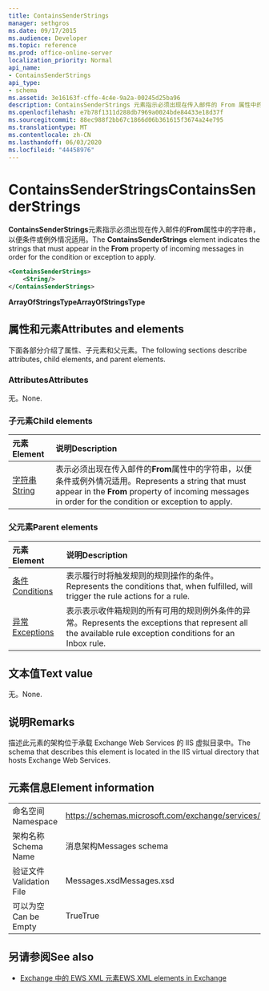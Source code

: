 ```yaml
---
title: ContainsSenderStrings
manager: sethgros
ms.date: 09/17/2015
ms.audience: Developer
ms.topic: reference
ms.prod: office-online-server
localization_priority: Normal
api_name:
- ContainsSenderStrings
api_type:
- schema
ms.assetid: 3e16163f-cffe-4c4e-9a2a-00245d25ba96
description: ContainsSenderStrings 元素指示必须出现在传入邮件的 From 属性中的字符串，以便条件或例外情况适用。
ms.openlocfilehash: e7b78f1311d288db7969a0024bde84433e18d37f
ms.sourcegitcommit: 88ec988f2bb67c1866d06b361615f3674a24e795
ms.translationtype: MT
ms.contentlocale: zh-CN
ms.lasthandoff: 06/03/2020
ms.locfileid: "44458976"
---
```

# <a name="containssenderstrings"></a><span data-ttu-id="e967a-103">ContainsSenderStrings</span><span class="sxs-lookup"><span data-stu-id="e967a-103">ContainsSenderStrings</span></span>

<span data-ttu-id="e967a-104">**ContainsSenderStrings**元素指示必须出现在传入邮件的**From**属性中的字符串，以便条件或例外情况适用。</span><span class="sxs-lookup"><span data-stu-id="e967a-104">The **ContainsSenderStrings** element indicates the strings that must appear in the **From** property of incoming messages in order for the condition or exception to apply.</span></span> 
  
```XML
<ContainsSenderStrings>
    <String/>
</ContainsSenderStrings>
```

 <span data-ttu-id="e967a-105">**ArrayOfStringsType**</span><span class="sxs-lookup"><span data-stu-id="e967a-105">**ArrayOfStringsType**</span></span>
## <a name="attributes-and-elements"></a><span data-ttu-id="e967a-106">属性和元素</span><span class="sxs-lookup"><span data-stu-id="e967a-106">Attributes and elements</span></span>

<span data-ttu-id="e967a-107">下面各部分介绍了属性、子元素和父元素。</span><span class="sxs-lookup"><span data-stu-id="e967a-107">The following sections describe attributes, child elements, and parent elements.</span></span>
  
### <a name="attributes"></a><span data-ttu-id="e967a-108">Attributes</span><span class="sxs-lookup"><span data-stu-id="e967a-108">Attributes</span></span>

<span data-ttu-id="e967a-109">无。</span><span class="sxs-lookup"><span data-stu-id="e967a-109">None.</span></span>
  
### <a name="child-elements"></a><span data-ttu-id="e967a-110">子元素</span><span class="sxs-lookup"><span data-stu-id="e967a-110">Child elements</span></span>

|<span data-ttu-id="e967a-111">**元素**</span><span class="sxs-lookup"><span data-stu-id="e967a-111">**Element**</span></span>|<span data-ttu-id="e967a-112">**说明**</span><span class="sxs-lookup"><span data-stu-id="e967a-112">**Description**</span></span>|
|:-----|:-----|
|[<span data-ttu-id="e967a-113">字符串</span><span class="sxs-lookup"><span data-stu-id="e967a-113">String</span></span>](string.md) <br/> |<span data-ttu-id="e967a-114">表示必须出现在传入邮件的**From**属性中的字符串，以便条件或例外情况适用。</span><span class="sxs-lookup"><span data-stu-id="e967a-114">Represents a string that must appear in the **From** property of incoming messages in order for the condition or exception to apply.</span></span>  <br/> |
   
### <a name="parent-elements"></a><span data-ttu-id="e967a-115">父元素</span><span class="sxs-lookup"><span data-stu-id="e967a-115">Parent elements</span></span>

|<span data-ttu-id="e967a-116">**元素**</span><span class="sxs-lookup"><span data-stu-id="e967a-116">**Element**</span></span>|<span data-ttu-id="e967a-117">**说明**</span><span class="sxs-lookup"><span data-stu-id="e967a-117">**Description**</span></span>|
|:-----|:-----|
|[<span data-ttu-id="e967a-118">条件</span><span class="sxs-lookup"><span data-stu-id="e967a-118">Conditions</span></span>](conditions.md) <br/> |<span data-ttu-id="e967a-119">表示履行时将触发规则的规则操作的条件。</span><span class="sxs-lookup"><span data-stu-id="e967a-119">Represents the conditions that, when fulfilled, will trigger the rule actions for a rule.</span></span>  <br/> |
|[<span data-ttu-id="e967a-120">异常</span><span class="sxs-lookup"><span data-stu-id="e967a-120">Exceptions</span></span>](exceptions.md) <br/> |<span data-ttu-id="e967a-121">表示表示收件箱规则的所有可用的规则例外条件的异常。</span><span class="sxs-lookup"><span data-stu-id="e967a-121">Represents the exceptions that represent all the available rule exception conditions for an Inbox rule.</span></span>  <br/> |
   
## <a name="text-value"></a><span data-ttu-id="e967a-122">文本值</span><span class="sxs-lookup"><span data-stu-id="e967a-122">Text value</span></span>

<span data-ttu-id="e967a-123">无。</span><span class="sxs-lookup"><span data-stu-id="e967a-123">None.</span></span>
  
## <a name="remarks"></a><span data-ttu-id="e967a-124">说明</span><span class="sxs-lookup"><span data-stu-id="e967a-124">Remarks</span></span>

<span data-ttu-id="e967a-125">描述此元素的架构位于承载 Exchange Web Services 的 IIS 虚拟目录中。</span><span class="sxs-lookup"><span data-stu-id="e967a-125">The schema that describes this element is located in the IIS virtual directory that hosts Exchange Web Services.</span></span>
  
## <a name="element-information"></a><span data-ttu-id="e967a-126">元素信息</span><span class="sxs-lookup"><span data-stu-id="e967a-126">Element information</span></span>

|||
|:-----|:-----|
|<span data-ttu-id="e967a-127">命名空间</span><span class="sxs-lookup"><span data-stu-id="e967a-127">Namespace</span></span>  <br/> |https://schemas.microsoft.com/exchange/services/2006/messages  <br/> |
|<span data-ttu-id="e967a-128">架构名称</span><span class="sxs-lookup"><span data-stu-id="e967a-128">Schema Name</span></span>  <br/> |<span data-ttu-id="e967a-129">消息架构</span><span class="sxs-lookup"><span data-stu-id="e967a-129">Messages schema</span></span>  <br/> |
|<span data-ttu-id="e967a-130">验证文件</span><span class="sxs-lookup"><span data-stu-id="e967a-130">Validation File</span></span>  <br/> |<span data-ttu-id="e967a-131">Messages.xsd</span><span class="sxs-lookup"><span data-stu-id="e967a-131">Messages.xsd</span></span>  <br/> |
|<span data-ttu-id="e967a-132">可以为空</span><span class="sxs-lookup"><span data-stu-id="e967a-132">Can be Empty</span></span>  <br/> |<span data-ttu-id="e967a-133">True</span><span class="sxs-lookup"><span data-stu-id="e967a-133">True</span></span>  <br/> |
   
## <a name="see-also"></a><span data-ttu-id="e967a-134">另请参阅</span><span class="sxs-lookup"><span data-stu-id="e967a-134">See also</span></span>



- [<span data-ttu-id="e967a-135">Exchange 中的 EWS XML 元素</span><span class="sxs-lookup"><span data-stu-id="e967a-135">EWS XML elements in Exchange</span></span>](ews-xml-elements-in-exchange.md)

